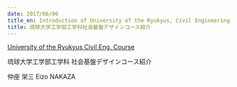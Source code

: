 ```yaml
---
date: 2017/06/06
title_en: Introduction of University of the Ryukyus, Civil Engineering Course
title: 琉球大学工学部工学科社会基盤デザインコース紹介
---
```


[University of the Ryukyus Civil Eng. Course](https://wordpress.suikou.io/wp-content/uploads/8b6479dd770ae909180a289e53f61342.pdf)

琉球大学工学部工学科 社会基盤デザインコース紹介

仲座 栄三 Eizo NAKAZA
